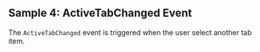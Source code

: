 ## Sample 4: ActiveTabChanged Event

The `ActiveTabChanged` event is triggered when the user select another tab item. 